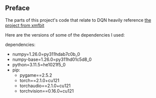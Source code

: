 ## Preface

The parts of this project's code that relate to DQN heavily reference [the project from xmfbit](https://github.com/xmfbit/DQN-FlappyBird)

Here are the versions of some of the dependencies I used:

dependencies:
  - numpy=1.26.0=py311hdab7c0b_0
  - numpy-base=1.26.0=py311hd01c5d8_0
  - python=3.11.5=he1021f5_0
  - pip:
      - pygame==2.5.2
      - torch==2.1.0+cu121
      - torchaudio==2.1.0+cu121
      - torchvision==0.16.0+cu121

